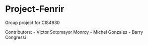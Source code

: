 # Project-Fenrir
Group project for CIS4930

Contributors:
	- Victor Sotomayor Monroy
	- Michel Gonzalez
	- Barry Congressi
